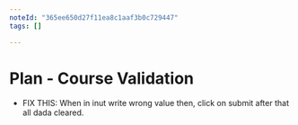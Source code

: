 ```yaml
---
noteId: "365ee650d27f11ea8c1aaf3b0c729447"
tags: []

---
```


# Plan - Course Validation

* FIX THIS: When in inut write wrong value  then, click on submit  after that all dada cleared.
